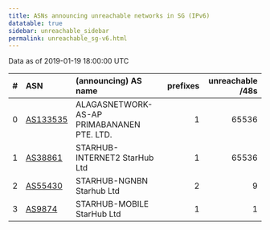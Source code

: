 ```yaml
---
title: ASNs announcing unreachable networks in SG (IPv6)
datatable: true
sidebar: unreachable_sidebar
permalink: unreachable_sg-v6.html
---
```


Data as of 2019-01-19 18:00:00 UTC


<div class="datatable-begin"></div>

|   # | ASN                                      | (announcing) AS name                       |   prefixes |   unreachable /48s |
|----:|:-----------------------------------------|:-------------------------------------------|-----------:|-------------------:|
|   0 | [AS133535](unreachable_AS133535-v6.html) | ALAGASNETWORK-AS-AP PRIMABANANEN PTE. LTD. |          1 |              65536 |
|   1 | [AS38861](unreachable_AS38861-v6.html)   | STARHUB-INTERNET2 StarHub Ltd              |          1 |              65536 |
|   2 | [AS55430](unreachable_AS55430-v6.html)   | STARHUB-NGNBN Starhub Ltd                  |          2 |                  9 |
|   3 | [AS9874](unreachable_AS9874-v6.html)     | STARHUB-MOBILE StarHub Ltd                 |          1 |                  1 |

<div class="datatable-end"></div>